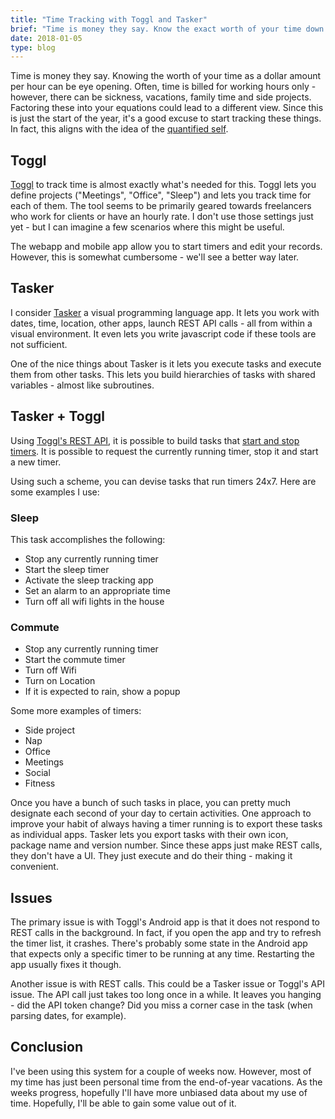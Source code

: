 ```yaml
---
title: "Time Tracking with Toggl and Tasker"
brief: "Time is money they say. Know the exact worth of your time down to the dollar."
date: 2018-01-05
type: blog
---
```


Time is money they say. Knowing the worth of your time as a dollar amount per hour can be eye opening. Often, time is billed for working hours only - however, there can be sickness, vacations, family time and side projects. Factoring these into your equations could lead to a different view. Since this is just the start of the year, it's a good excuse to start tracking these things. In fact, this aligns with the idea of the [quantified self](https://en.wikipedia.org/wiki/Quantified_self).

## Toggl
[Toggl](https://toggl.com/) to track time is almost exactly what's needed for this. Toggl lets you define projects ("Meetings", "Office", "Sleep") and lets you track time for each of them. The tool seems to be primarily geared towards freelancers who work for clients or have an hourly rate. I don't use those settings just yet - but I can imagine a few scenarios where this might be useful.

The webapp and mobile app allow you to start timers and edit your records. However, this is somewhat cumbersome - we'll see a better way later.

## Tasker
I consider [Tasker](http://tasker.dinglisch.net/) a visual programming language app. It lets you work with dates, time, location, other apps, launch REST API calls - all from within a visual environment. It even lets you write javascript code if these tools are not sufficient.

One of the nice things about Tasker is it lets you execute tasks and execute them from other tasks. This lets you build hierarchies of tasks with shared variables - almost like subroutines.

## Tasker + Toggl
Using [Toggl's REST API](https://github.com/toggl/toggl_api_docs/blob/master/toggl_api.md), it is possible to build tasks that [start and stop timers](https://github.com/toggl/toggl_api_docs/blob/master/chapters/time_entries.md). It is possible to request the currently running timer, stop it and start a new timer.

Using such a scheme, you can devise tasks that run timers 24x7. Here are some examples I use:

### Sleep
This task accomplishes the following:

- Stop any currently running timer
- Start the sleep timer
- Activate the sleep tracking app
- Set an alarm to an appropriate time
- Turn off all wifi lights in the house

### Commute

- Stop any currently running timer
- Start the commute timer
- Turn off Wifi
- Turn on Location
- If it is expected to rain, show a popup

Some more examples of timers:

- Side project
- Nap
- Office
- Meetings
- Social
- Fitness

Once you have a bunch of such tasks in place, you can pretty much designate each second of your day to certain activities. One approach to improve your habit of always having a timer running is to export these tasks as individual apps. Tasker lets you export tasks with their own icon, package name and version number. Since these apps just make REST calls, they don't have a UI. They just execute and do their thing - making it convenient.

## Issues
The primary issue is with Toggl's Android app is that it does not respond to REST calls in the background. In fact, if you open the app and try to refresh the timer list, it crashes. There's probably some state in the Android app that expects only a specific timer to be running at any time. Restarting the app usually fixes it though.

Another issue is with REST calls. This could be a Tasker issue or Toggl's API issue. The API call just takes too long once in a while. It leaves you hanging - did the API token change? Did you miss a corner case in the task (when parsing dates, for example).

## Conclusion
I've been using this system for a couple of weeks now. However, most of my time has just been personal time from the end-of-year vacations. As the weeks progress, hopefully I'll have more unbiased data about my use of time. Hopefully, I'll be able to gain some value out of it.
